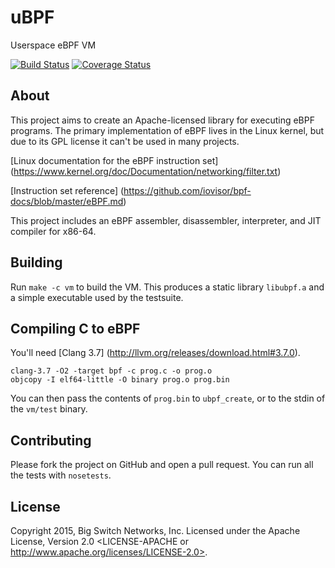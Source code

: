 # uBPF

Userspace eBPF VM

[![Build Status](https://travis-ci.org/iovisor/ubpf.svg?branch=master)](https://travis-ci.org/rlane/ubpf)
[![Coverage Status](https://coveralls.io/repos/iovisor/ubpf/badge.svg?branch=master&service=github)](https://coveralls.io/github/rlane/ubpf?branch=master)

## About

This project aims to create an Apache-licensed library for executing eBPF programs. The primary implementation of eBPF lives in the Linux kernel, but due to its GPL license it can't be used in many projects.

[Linux documentation for the eBPF instruction set] (https://www.kernel.org/doc/Documentation/networking/filter.txt)

[Instruction set reference] (https://github.com/iovisor/bpf-docs/blob/master/eBPF.md)

This project includes an eBPF assembler, disassembler, interpreter,
and JIT compiler for x86-64.

## Building

Run `make -c vm` to build the VM. This produces a static library `libubpf.a`
and a simple executable used by the testsuite.

## Compiling C to eBPF

You'll need [Clang 3.7] (http://llvm.org/releases/download.html#3.7.0).

    clang-3.7 -O2 -target bpf -c prog.c -o prog.o
    objcopy -I elf64-little -O binary prog.o prog.bin

You can then pass the contents of `prog.bin` to `ubpf_create`, or to the stdin of
the `vm/test` binary.

## Contributing

Please fork the project on GitHub and open a pull request. You can run all the
tests with `nosetests`.

## License

Copyright 2015, Big Switch Networks, Inc. Licensed under the Apache License, Version 2.0
<LICENSE-APACHE or http://www.apache.org/licenses/LICENSE-2.0>.
